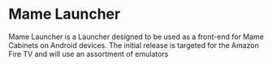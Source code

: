 Mame Launcher
=============

Mame Launcher is a Launcher designed to be used as a front-end for Mame Cabinets on Android devices. The initial release is targeted for the Amazon Fire TV and will use an assortment of emulators


